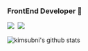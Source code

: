 ### FrontEnd Developer 👋

<!--
**kimsubni/kimsubni** is a ✨ _special_ ✨ repository because its `README.md` (this file) appears on your GitHub profile.

Here are some ideas to get you started:

- 🔭 I’m currently working on ...
- 🌱 I’m currently learning ...
- 👯 I’m looking to collaborate on ...
- 🤔 I’m looking for help with ...
- 💬 Ask me about ...
- 📫 How to reach me: ...
- 😄 Pronouns: ...
- ⚡ Fun fact: ...
-->
<a href="https://www.notion.so/8e3b327f22aa49e99e55f24c353670c2?pvs=4" target="_blank"><img src="https://img.shields.io/badge/notion-806BFF?style=for-the-badge&logo=notion&logoColor=FFFFFF"/></a>&nbsp;&nbsp;<img src="https://img.shields.io/badge/sukong0507@gmail.com-FF6D6D?style=for-the-badge&logo=gmail&logoColor=FFFFFF"/>

![kimsubni's github stats](https://github-readme-stats.vercel.app/api?username=kimsubni&show_icons=true)
